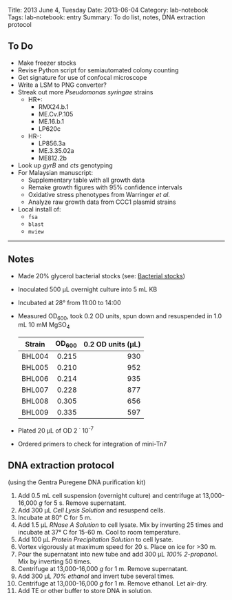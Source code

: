 Title: 2013 June 4, Tuesday
Date: 2013-06-04
Category: lab-notebook
Tags: lab-notebook: entry
Summary: To do list, notes, DNA extraction protocol

## To Do ##

- Make freezer stocks
- Revise Python script for semiautomated colony counting
- Get signature for use of confocal microscope
- Write a LSM to PNG converter?
- Streak out more _Pseudomonas syringae_ strains
    - HR+:
        - RMX24.b.1
        - ME.Cv.P.105
        - ME.16.b.1
        - LP620c
    - HR-:
        - LP856.3a
        - ME.3.35.02a
        - ME812.2b
- Look up _gyrB_ and _cts_ genotyping
- For Malaysian manuscript:
    - Supplementary table with all growth data
    - Remake growth figures with 95% confidence intervals
    - Oxidative stress phenotypes from Warringer _et al._ 
    - Analyze raw growth data from CCC1 plasmid strains
- Local install of:
    - `fsa`
    - `blast`
    - `mview`

***

## Notes ##

- Made 20% glycerol bacterial stocks (see: [Bacterial
  stocks](|filename|bacterialstocks.md))
- Inoculated 500 &micro;L overnight culture into 5 mL KB
- Incubated at 28&deg; from 11:00 to 14:00
- Measured OD<sub>600</sub>, took 0.2 OD units, spun down and resuspended in 1.0
  mL 10 mM MgSO<sub>4</sub>

    Strain |OD<sub>600</sub> |0.2 OD units (&micro;L)
    -------|----------------:|-----------------------:
    BHL004 |            0.215|                     930
    BHL005 |            0.210|                     952
    BHL006 |            0.214|                     935
    BHL007 |            0.228|                     877
    BHL008 |            0.305|                     656
    BHL009 |            0.335|                     597

- Plated 20 &micro;L of OD 2 &dot; 10<sup>-7</sup>
- Ordered primers to check for integration of mini-Tn7

## DNA extraction protocol ##

(using the Gentra Puregene DNA purification kit)

1. Add 0.5 mL cell suspension (overnight culture) and centrifuge at
   13,000-16,000 _g_ for 5 s. Remove supernatant.
2. Add 300 &micro;L *Cell Lysis Solution* and resuspend cells.
3. Incubate at 80&deg; C for 5 m.
4. Add 1.5 &micro;L *RNase A Solution* to cell lysate. Mix by inverting 25 times
   and incubate at 37&deg; C for 15-60 m. Cool to room temperature.
5. Add 100 &micro;L *Protein Precipitation Solution* to cell lysate.
6. Vortex vigorously at maximum speed for 20 s. Place on ice for >30 m.
7. Pour the supernatant into new tube and add 300 &micro;L *100% 2-propanol*.
   Mix by inverting 50 times.
8. Centrifuge at 13,000-16,000 _g_ for 1 m. Remove supernatant.
9. Add 300 &micro;L *70% ethanol* and invert tube several times.
10. Centrifuge at 13,000-16,000 _g_ for 1 m. Remove ethanol. Let air-dry.
11. Add TE or other buffer to store DNA in solution. 
